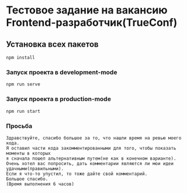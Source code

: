 # Тестовое задание на вакансию Frontend-разработчик(TrueConf)

## Установка всех пакетов 
```
npm install
```

### Запуск проекта в development-mode
```
npm run serve
```
### Запуск проекта в production-mode
```
npm run start
```

### Просьба
```
Здравствуйте, спасибо большое за то, что нашли время на ревью моего кода.
Я оставил части кода закомментированными для того, чтобы показать моменты в которых 
я сначала пошел альтернативным путем(не как в конечном варианте).
Очень хотел вас попросить, дать комментарии являются ли мои идеи удачными(правильными).
Если я что-то упустил, то тоже дайте свой комментарий.
Большое спасибо.
(Время выполнения 6 часов)
```
